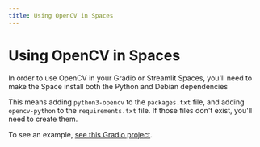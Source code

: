 ```yaml
---
title: Using OpenCV in Spaces
---
```


<h1>Using OpenCV in Spaces</h1>

In order to use OpenCV in your Gradio or Streamlit Spaces, you'll need to make the Space install both the Python and Debian dependencies

This means adding `python3-opencv` to the `packages.txt` file, and adding `opencv-python` to the `requirements.txt` file. If those files don't exist, you'll need to create them. 

To see an example, [see this Gradio project](https://huggingface.co/spaces/templates/gradio_opencv/tree/main).
